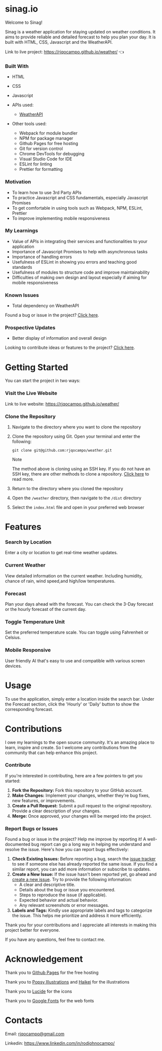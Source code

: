 # sinag.io

Welcome to Sinag!

Sinag is a weather application for staying updated on weather conditions. It aims to provide reliable and detailed forecast to help you plan your day. It is built with HTML, CSS, Javascript and the WeatherAPI.

Link to live project: https://rjqocampo.github.io/weather/ :point_left:

### Built With
* HTML
* CSS
* Javascript
* APIs used:
  
  * [WeatherAPI](https://www.weatherapi.com/)
* Other tools used:
  
  * Webpack for module bundler
  * NPM for package manager
  * Github Pages for free hosting
  * Git for version control
  * Chrome DevTools for debugging
  * Visual Studio Code for IDE
  * ESLint for linting
  * Prettier for formatting

### Motivation
* To learn how to use 3rd Party APIs
* To practice Javascript and CSS fundamentals, especially Javascript Promises
* To get comfortable in using tools such as Webpack, NPM, ESLint, Prettier
* To improve implementing mobile responsiveness

### My Learnings
* Value of APIs in integrating their services and functionalities to your application
* Importance of Javascript Promises to help with asynchronous tasks
* Importance of handling errors
* Usefulness of ESLint in showing you errors and teaching good standards
* Usefulness of modules to structure code and improve maintainability
* Difficulties of making own design and layout especially if aiming for mobile responsiveness

### Known Issues
* Total dependency on WeatherAPI

Found a bug or issue in the project? [Click here](https://github.com/rjqocampo/weather#contributions).

### Prospective Updates
* Better display of information and overall design

Looking to contribute ideas or features to the project? [Click here](https://github.com/rjqocampo/weather#contributions).

# Getting Started
You can start the project in two ways:

### Visit the Live Website

Link to live website: https://rjqocampo.github.io/weather/
  
### Clone the Repository

  1. Navigate to the directory where you want to clone the repository
  2. Clone the repository using Git. Open your terminal and enter the following:

      ```
     git clone git@github.com:rjqocampo/weather.git
      ```
      > [!NOTE]  
      > The method above is cloning using an SSH key. If you do not have an SSH key, there are other methods to clone a repository. [Click here](https://docs.github.com/en/repositories/creating-and-managing-repositories/cloning-a-repository) to read more.

  4. Return to the directory where you cloned the repository
  5. Open the `/weather` directory, then navigate to the `/dist` directory
  6. Select the `index.html` file and open in your preferred web browser

# Features

### Search by Location
Enter a city or location to get real-time weather updates.

### Current Weather
View detailed information on the current weather. Including humidity, chance of rain, wind speed,and high/low temperatures.

### Forecast
Plan your days ahead with the forecast. You can check the 3-Day forecast or the hourly forecast of the current day.

### Toggle Temperature Unit
Set the preferred temperature scale. You can toggle using Fahrenheit or Celsius.

### Mobile Responsive
User friendly AI that's easy to use and compatible with various screen devices. 

# Usage
To use the application, simply enter a location inside the search bar. Under the Forecast section, click the 'Hourly' or 'Daily' button to show the corresponding forecast. 

# Contributions

I owe my learnings to the open source community. It's an amazing place to learn, inspire and create.  So I welcome any contributions from the community that can help enhance this project. 

### Contribute

If you're interested in contributing, here are a few pointers to get you started:

1. **Fork the Repository:** Fork this repository to your GitHub account.
2. **Make Changes:** Implement your changes, whether they're bug fixes, new features, or improvements.
3. **Create a Pull Request:** Submit a pull request to the original repository. Provide a clear description of your changes.
4. **Merge:** Once approved, your changes will be merged into the project.

### Report Bugs or Issues

Found a bug or issue in the project? Help me improve by reporting it! A well-documented bug report can go a long way in helping me understand and resolve the issue. Here's how you can report bugs effectively:

1. **Check Existing Issues:** Before reporting a bug, search the [issue tracker](https://github.com/rjqocampo/weather/issues) to see if someone else has already reported the same issue. If you find a similar report, you can add more information or subscribe to updates.
2. **Create a New Issue:** If the issue hasn't been reported yet, go ahead and [create a new issue](https://github.com/rjqocampo/weather/issues/new). Try to provide the following information:
   * A clear and descriptive title.
   * Details about the bug or issue you encountered.
   * Steps to reproduce the issue (if applicable).
   * Expected behavior and actual behavior.
   * Any relevant screenshots or error messages.
3. **Labels and Tags:** Kindly use appropriate labels and tags to categorize the issue. This helps me prioritize and address it more efficiently.

Thank you for your contributions and I appreciate all interests in making this project better for everyone. 

If you have any questions, feel free to contact me.

# Acknowledgement

Thank you to [Github Pages](https://pages.github.com/) for the free hosting

Thank you to [Popsy Illustrations](https://popsy.co/illustrations) and [Haikei](https://app.haikei.app/) for the illustrations

Thank you to [Lucide](https://lucide.dev/) for the icons

Thank you to [Google Fonts](https://fonts.google.com/) for the web fonts

# Contacts

Email: rjqocampo@gmail.com

Linkedin: https://www.linkedin.com/in/rodjohnocampo/

